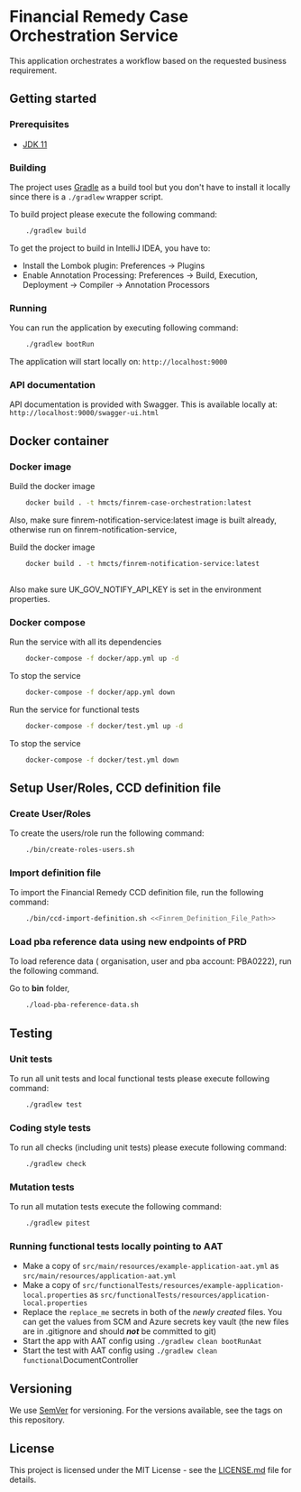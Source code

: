 # Financial Remedy Case Orchestration Service

This application orchestrates a workflow based on the requested business requirement.

## Getting started

### Prerequisites

- [JDK 11](https://www.oracle.com/java)

### Building

The project uses [Gradle](https://gradle.org) as a build tool but you don't have to install it locally since there is a
`./gradlew` wrapper script.

To build project please execute the following command: 

```bash
    ./gradlew build
```

To get the project to build in IntelliJ IDEA, you have to:

 - Install the Lombok plugin: Preferences -> Plugins
 - Enable Annotation Processing: Preferences -> Build, Execution, Deployment -> Compiler -> Annotation Processors

### Running

You can run the application by executing following command:

```bash
    ./gradlew bootRun
```

The application will start locally on: `http://localhost:9000`

### API documentation

API documentation is provided with Swagger. This is available locally at: `http://localhost:9000/swagger-ui.html`

## Docker container

### Docker image

Build the docker image

```bash
    docker build . -t hmcts/finrem-case-orchestration:latest
```

Also, make sure finrem-notification-service:latest image is built already, 
otherwise run on finrem-notification-service,

Build the docker image

```bash
    docker build . -t hmcts/finrem-notification-service:latest
    
```

Also make sure UK_GOV_NOTIFY_API_KEY is set in the environment properties.

### Docker compose 

Run the service with all its dependencies

```bash
    docker-compose -f docker/app.yml up -d
```

To stop the service

```bash
    docker-compose -f docker/app.yml down
```

Run the service for functional tests

```bash
    docker-compose -f docker/test.yml up -d
```

To stop the service

```bash
    docker-compose -f docker/test.yml down
```

## Setup User/Roles, CCD definition file

### Create User/Roles

To create the users/role run the following command:

```bash
    ./bin/create-roles-users.sh
```
### Import definition file

To import the Financial Remedy CCD definition file, run the following command:

```bash
    ./bin/ccd-import-definition.sh <<Finrem_Definition_File_Path>>
```

### Load pba reference data using new endpoints of PRD

To load reference data ( organisation, user and pba account: PBA0222), run the following command.

Go to **bin** folder,

```bash
    ./load-pba-reference-data.sh
```

## Testing

### Unit tests

To run all unit tests and local functional tests please execute following command:

```bash
    ./gradlew test
```

### Coding style tests

To run all checks (including unit tests) please execute following command:

```bash
    ./gradlew check
```

### Mutation tests

To run all mutation tests execute the following command:

```bash
    ./gradlew pitest
```

### Running functional tests locally pointing to AAT

* Make a copy of `src/main/resources/example-application-aat.yml` as `src/main/resources/application-aat.yml`
* Make a copy of `src/functionalTests/resources/example-application-local.properties` as `src/functionalTests/resources/application-local.properties`
* Replace the `replace_me` secrets in both of the _newly created_ files. You can get the values from SCM and Azure secrets key vault (the new files are in .gitignore and should ***not*** be committed to git)
* Start the app with AAT config using `./gradlew clean bootRunAat`
* Start the test with AAT config using `./gradlew clean functional`DocumentController

## Versioning

We use [SemVer](http://semver.org/) for versioning.
For the versions available, see the tags on this repository.

## License

This project is licensed under the MIT License - see the [LICENSE.md](LICENSE.md) file for details.
